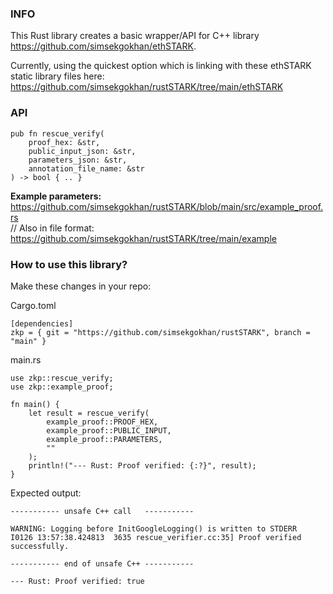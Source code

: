 
### INFO

This Rust library creates a basic wrapper/API for C++ library https://github.com/simsekgokhan/ethSTARK. 

Currently, using the quickest option which is linking with these ethSTARK static library files here:  
https://github.com/simsekgokhan/rustSTARK/tree/main/ethSTARK

### API

```
pub fn rescue_verify(
    proof_hex: &str,
    public_input_json: &str, 
    parameters_json: &str, 
    annotation_file_name: &str
) -> bool { .. }
```

**Example parameters:**  
https://github.com/simsekgokhan/rustSTARK/blob/main/src/example_proof.rs  
// Also in file format:  
https://github.com/simsekgokhan/rustSTARK/tree/main/example

### How to use this library? 

Make these changes in your repo:  

Cargo.toml  
```
[dependencies]
zkp = { git = "https://github.com/simsekgokhan/rustSTARK", branch = "main" }
```

main.rs  
```
use zkp::rescue_verify;
use zkp::example_proof;

fn main() {
    let result = rescue_verify(
        example_proof::PROOF_HEX, 
        example_proof::PUBLIC_INPUT,
        example_proof::PARAMETERS, 
        ""
    );
    println!("--- Rust: Proof verified: {:?}", result);
}
```

Expected output:

```
----------- unsafe C++ call   -----------

WARNING: Logging before InitGoogleLogging() is written to STDERR
I0126 13:57:38.424813  3635 rescue_verifier.cc:35] Proof verified successfully.

----------- end of unsafe C++ -----------

--- Rust: Proof verified: true
```


